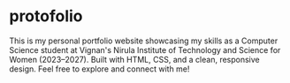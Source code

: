 # protofolio
This is my personal portfolio website showcasing my  skills as a Computer Science student at Vignan's Nirula Institute of Technology and Science for Women (2023–2027).  Built with HTML, CSS, and a clean, responsive design. Feel free to explore and connect with me!
